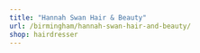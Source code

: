 ```yaml
---
title: "Hannah Swan Hair & Beauty"
url: /birmingham/hannah-swan-hair-and-beauty/
shop: hairdresser
---
```


